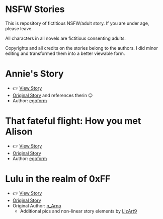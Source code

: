 # NSFW Stories

This is repository of fictitious NSFW/adult story. If you are under age, please leave.

All characters in all novels are fictitious consenting adults.

Copyrights and all credits on the stories belong to the authors. I did minor editing and transformed them into a better viewable form.

# Annie's Story

- 👉️ [View Story](https://echsecutor.github.io/story_adventure/viewer/?load=https://raw.githubusercontent.com/Lizzard9/Annies_story/refs/heads/main/annies_story.json)
- [Original Story](https://civitai.com/articles/10803/annies-time-at-the-higher-academy) and references therin 😉
- Author: [egoform](https://civitai.com/user/egoform)

# That fateful flight: How you met Alison

- 👉️ [View Story](https://echsecutor.github.io/story_adventure/viewer/?load=https://raw.githubusercontent.com/Lizzard9/Annies_story/refs/heads/main/alison_story.json)
- [Original Story](https://civitai.com/articles/11772/that-fateful-flight-how-you-met-alison)
- Author: [egoform](https://civitai.com/user/egoform)

# Lulu in the realm of 0xFF

- 👉️ [View Story](https://lizzard9.github.io/nsfw_stories/lulu_0xff)
- [Original Story](https://civitai.com/articles/19779/lulu-in-the-realm-of-0xff)
- Original Author: [n_Arno](https://civitai.com/user/n_Arno)
  - Additional pics and non-linear story elements by [LizArt9](https://civitai.com/user/LizArt9)
